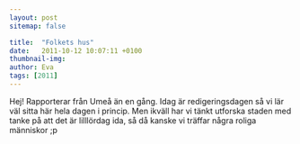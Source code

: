 ```yaml
---
layout: post
sitemap: false

title:  "Folkets hus"
date:   2011-10-12 10:07:11 +0100
thumbnail-img: 
author: Eva
tags: [2011]
---
```


Hej! Rapporterar från Umeå än en gång. Idag är redigeringsdagen så vi lär väl sitta här hela dagen i princip. Men ikväll har vi tänkt utforska staden med tanke på att det är lilllördag ida, så då kanske vi träffar några roliga människor ;p


